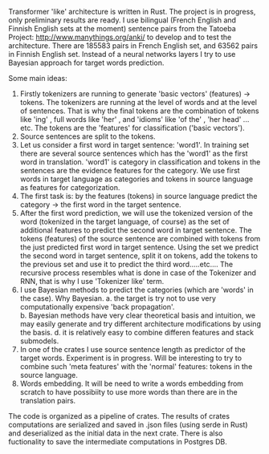 Transformer 'like' architecture is written in Rust. The project is in progress, only preliminary results are ready. 
I use bilingual (French English and Finnish English sets at the moment) sentence pairs from the Tatoeba Project: http://www.manythings.org/anki/ to develop and to test the architecture. There are 185583 pairs in French English set, and 63562 pairs in Finnish English set. 
Instead of a neural networks layers I try to use Bayesian approach for target words prediction. 

Some main ideas:
1. Firstly tokenizers are running to generate 'basic vectors' (features) -> tokens. 
The tokenizers are running at the level of words and at the level of sentences. That is why the final tokens are the combination of tokens like 'ing' , full words like 'her' , and 'idioms' like 'of the' , 'her head' ... etc. 
The tokens are the 'features' for classification ('basic vectors').
2. Source sentences are split to the tokens. 
3. Let us consider a first word in target sentence: 'word1'. In training set there are several source sentences which has the 'word1' as the first word in translation. 'word1' is category in classification and tokens in the sentences are the evidence features for the category. We use first words in target language as categories and tokens in source language as features for categorization. 
4. The first task is: by the features (tokens) in source language predict the category -> the first word in the target sentence.
5. After the first word prediction, we will use the tokenized version of the word (tokenized in the target language, of course) as the set of additional features to predict the second word in target sentence. The tokens (features) of the source sentence are combined with tokens from the just predicted first word in target sentence. Using the set we predict the second word in target sentence, split it on tokens, add the tokens to the previous set and use it to predict the third word.....etc.... The recursive process resembles what is done in case of the Tokenizer and RNN, that is why I use 'Tokenizer like' term.
6. I use Bayesian methods to predict the categories (which are 'words' in the case).
Why Bayesian. 
a. the target is try not to use very computationally expensive 'back propagation'.  
b. Bayesian methods have very clear theoretical basis and intuition, we may easily generate and try different architecture modifications by using the basis. 
d. it is relatively easy to combine differen features and stack submodels.
7. In one of the crates I use source sentence length as predictor of the target 
words. Experiment is in progress. Will be interesting to try to combine such 'meta features' with the 'normal' features: tokens in the source language.
8. Words embedding. It will be need to write a words embedding from scratch to 
have possibiity to use more words than there are in the translation pairs. 

The code is organized as a pipeline of crates. The results of crates computations are serialized and saved in .json files (using serde in Rust) and deserialized as the initial data in the next crate. There is also fuctionality to save the intermediate computations in Postgres DB.  

